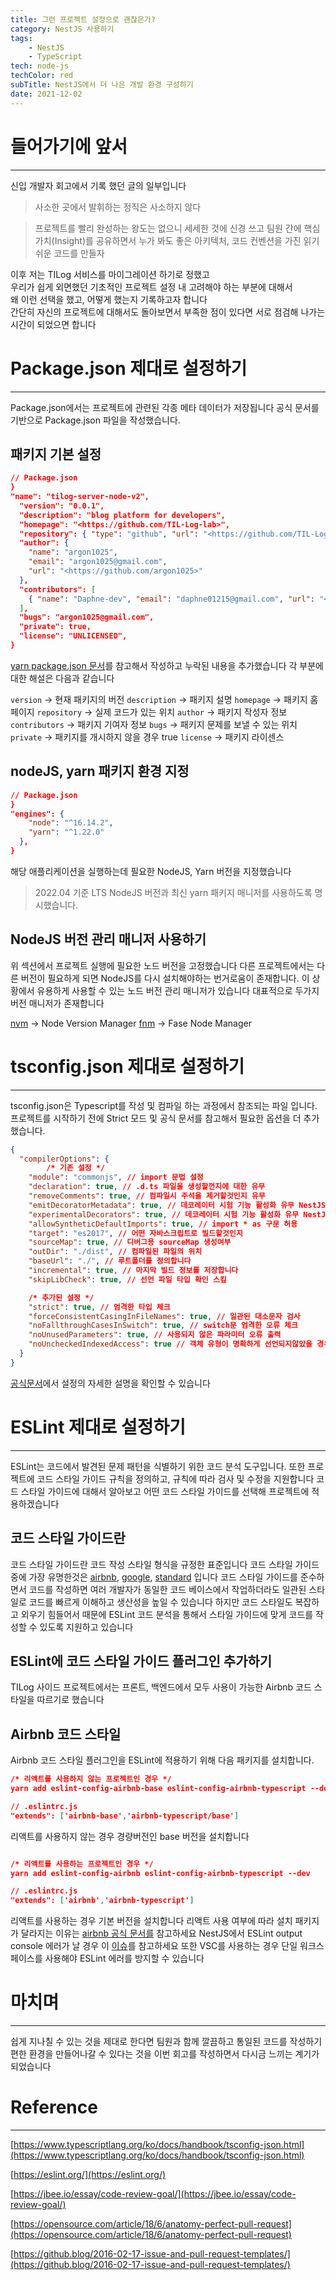 ```yaml
---
title: 그런 프로젝트 설정으로 괜찮은가?
category: NestJS 사용하기
tags:
	- NestJS
	- TypeScript
tech: node-js
techColor: red
subTitle: NestJS에서 더 나은 개발 환경 구성하기
date: 2021-12-02
---
```


# 들어가기에 앞서
---
신입 개발자 회고에서 기록 했던 글의 일부입니다

> 사소한 곳에서 발휘하는 정직은 사소하지 않다

> 프로젝트를 빨리 완성하는 왕도는 없으니 세세한 것에 신경 쓰고 팀원 간에 핵심가치(Insight)를 공유하면서 누가 봐도 좋은 아키텍처, 코드 컨벤션을 가진 읽기 쉬운 코드를 만들자

이후 저는 TILog 서비스를 마이그레이션 하기로 정했고  
우리가 쉽게 외면했던 기초적인 프로젝트 설정 내 고려해야 하는 부분에 대해서  
왜 이런 선택을 했고, 어떻게 했는지 기록하고자 합니다  
간단히 자신의 프로젝트에 대해서도 돌아보면서 부족한 점이 있다면 서로 점검해 나가는 시간이 되었으면 합니다


# Package.json 제대로 설정하기
---
Package.json에서는 프로젝트에 관련된 각종 메타 데이터가 저장됩니다
공식 문서를 기반으로 Package.json 파일을 작성했습니다.


## 패키지 기본 설정
```json
// Package.json
}
"name": "tilog-server-node-v2",
  "version": "0.0.1",
  "description": "blog platform for developers",
  "homepage": "<https://github.com/TIL-Log-lab>",
  "repository": { "type": "github", "url": "<https://github.com/TIL-Log-lab/Tilog-server-node-v2>" },
  "author": {
    "name": "argon1025",
    "email": "argon1025@gmail.com",
    "url": "<https://github.com/argon1025>"
  },
  "contributors": [
    { "name": "Daphne-dev", "email": "daphne01215@gmail.com", "url": "<https://github.com/TIL-Log-lab>" }
  ],
  "bugs": "argon1025@gmail.com",
  "private": true,
  "license": "UNLICENSED",
}
```
[yarn package.json 문서](https://classic.yarnpkg.com/lang/en/docs/package-json/)를 참고해서 작성하고 누락된 내용을 추가했습니다
각 부분에 대한 해설은 다음과 같습니다

`version` → 현재 패키지의 버전
`description` → 패키지 설명
`homepage` → 패키지 홈페이지
`repository` → 실제 코드가 있는 위치
`author` → 패키지 작성자 정보
`contributors` → 패키지 기여자 정보
`bugs` → 패키지 문제를 보낼 수 있는 위치
`private` → 패키지를 개시하지 않을 경우 true
`license` → 패키지 라이센스


## nodeJS, yarn 패키지 환경 지정
```json
// Package.json
}
"engines": {
    "node": "^16.14.2",
    "yarn": "^1.22.0"
  },
}
```
해당 애플리케이션을 실행하는데 필요한 NodeJS, Yarn 버전을 지정했습니다

> 2022.04 기준 LTS NodeJS 버전과 최신 yarn 패키지 매니저를 사용하도록 명시했습니다.


## NodeJS 버전 관리 매니저 사용하기
위 섹션에서 프로젝트 실행에 필요한 노드 버전을 고정했습니다
다른 프로젝트에서는 다른 버전이 필요하게 되면 NodeJS를 다시 설치해야하는 번거로움이 존재합니다.
이 상황에서 유용하게 사용할 수 있는 노드 버전 관리 매니저가 있습니다
대표적으로 두가지 버전 매니저가 존재합니다

[nvm](https://github.com/nvm-sh/nvm) → Node Version Manager
[fnm](https://github.com/Schniz/fnm) → Fase Node Manager



# tsconfig.json 제대로 설정하기
---
tsconfig.json은 Typescript를 작성 및 컴파일 하는 과정에서 참조되는 파일 입니다.
프로젝트를 시작하기 전에 Strict 모드 및 공식 문서를 참고해서 필요한 옵션을 더 추가했습니다.

```json
{
  "compilerOptions": {
		/* 기존 설정 */
    "module": "commonjs", // import 문법 설정
    "declaration": true, // .d.ts 파일을 생성할껀지에 대한 유무
    "removeComments": true, // 컴파일시 주석을 제거할것인지 유무
    "emitDecoratorMetadata": true, // 데코레이터 시험 기능 활성화 유무 NestJS 활성화
    "experimentalDecorators": true, // 데코레이터 시험 기능 활성화 유무 NestJS 활성화
    "allowSyntheticDefaultImports": true, // import * as 구문 허용
    "target": "es2017", // 어떤 자바스크립트로 빌드할것인지
    "sourceMap": true, // 디버그용 sourceMap 생성여부
    "outDir": "./dist", // 컴파일된 파일의 위치
    "baseUrl": "./", // 루트폴더를 정의합니다
    "incremental": true, // 마지막 빌드 정보를 저장합니다
    "skipLibCheck": true, // 선언 파일 타입 확인 스킾

	/* 추가된 설정 */
	"strict": true, // 엄격한 타입 체크
    "forceConsistentCasingInFileNames": true, // 일관된 대소문자 검사
    "noFallthroughCasesInSwitch": true, // switch문 엄격한 오류 체크 
    "noUnusedParameters": true, // 사용되지 않은 파라미터 오류 출력
	"noUncheckedIndexedAccess": true // 객체 유형이 명확하게 선언되지않았을 경우 undefined 타입을 추가합니다 
  }
}
```

[공식문서](https://www.typescriptlang.org/tsconfig)에서 설정의 자세한 설명을 확인할 수 있습니다



# ESLint 제대로 설정하기
---
ESLint는 코드에서 발견된 문제 패턴을 식별하기 위한 코드 분석 도구입니다.
또한 프로젝트에 코드 스타일 가이드 규칙을 정의하고, 규칙에 따라 검사 및 수정을 지원합니다
코드 스타일 가이드에 대해서 알아보고 어떤 코드 스타일 가이드를 선택해 프로젝트에 적용하겠습니다


## 코드 스타일 가이드란
코드 스타일 가이드란 코드 작성 스타일 형식을 규정한 표준입니다
코드 스타일 가이드중에 가장 유명한것은 [airbnb](https://airbnb.io/javascript/), [google](https://google.github.io/styleguide/jsguide.html), [standard](https://standardjs.com/) 입니다
코드 스타일 가이드를 준수하면서 코드를 작성하면 여러 개발자가 동일한 코드 베이스에서 작업하더라도
일관된 스타일로 코드를 빠르게 이해하고 생산성을 높일 수 있습니다
하지만 코드 스타일도 복잡하고 외우기 힘들어서 때문에 ESLint 코드 분석을 통해서 스타일 가이드에 맞게 코드를 작성할 수 있도록 지원하고 있습니다



## ESLint에 코드 스타일 가이드 플러그인 추가하기
TILog 사이드 프로젝트에서는 프론트, 백엔드에서 모두 사용이 가능한 Airbnb 코드 스타일을 따르기로 했습니다


## Airbnb 코드 스타일
Airbnb 코드 스타일 플러그인을 ESLint에 적용하기 위해 다음 패키지를 설치합니다.
```json
/* 리액트를 사용하지 않는 프로젝트인 경우 */
yarn add eslint-config-airbnb-base eslint-config-airbnb-typescript --dev

// .eslintrc.js
"extends": ['airbnb-base','airbnb-typescript/base']
```

리액트를 사용하지 않는 경우 경량버전인 base 버전을 설치합니다
```json

/* 리액트를 사용하는 프로젝트인 경우 */
yarn add eslint-config-airbnb eslint-config-airbnb-typescript --dev

// .eslintrc.js
"extends": ['airbnb','airbnb-typescript']
```


리액트를 사용하는 경우 기본 버전을 설치합니다
리액트 사용 여부에 따라 설치 패키지가 달라지는 이유는 [airbnb 공식 문서를](https://github.com/iamturns/eslint-config-airbnb-typescript#1-setup-regular-airbnb-config) 참고하세요
NestJS에서 ESLint output console 에러가 날 경우 이 [이슈](https://github.com/microsoft/vscode-eslint/issues/696#issuecomment-560799933)를 참고하세요
또한 VSC를 사용하는 경우 단일 워크스페이스를 사용해야 ESLint 에러를 방지할 수 있습니다



# 마치며
---
쉽게 지나칠 수 있는 것을 제대로 한다면
팀원과 함께 깔끔하고 통일된 코드를 작성하기 편한 환경을 만들어나갈 수 있다는 것을
이번 회고를 작성하면서 다시금 느끼는 계기가 되었습니다



# Reference
---

[https://www.typescriptlang.org/ko/docs/handbook/tsconfig-json.html](https://www.typescriptlang.org/ko/docs/handbook/tsconfig-json.html)

[https://eslint.org/](https://eslint.org/)

[https://jbee.io/essay/code-review-goal/](https://jbee.io/essay/code-review-goal/)

[https://opensource.com/article/18/6/anatomy-perfect-pull-request](https://opensource.com/article/18/6/anatomy-perfect-pull-request)

[https://github.blog/2016-02-17-issue-and-pull-request-templates/](https://github.blog/2016-02-17-issue-and-pull-request-templates/)